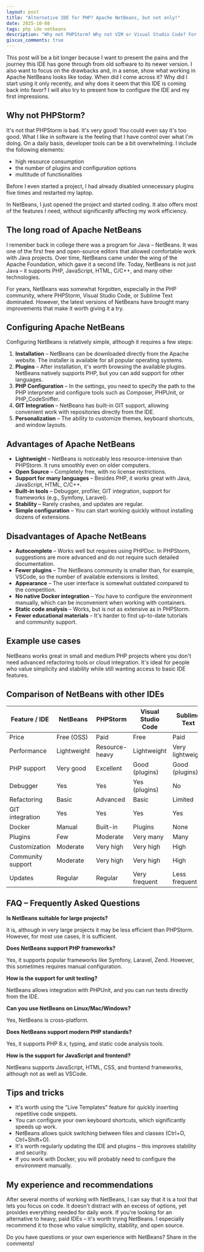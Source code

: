 ```yaml
---
layout: post
title: "Alternative IDE for PHP? Apache NetBeans, but not only!"
date: 2025-10-08
tags: php ide netbeans
description: "Why not PHPStorm? Why not VIM or Visual Studio Code? For some time, I have been looking for a tool that is not overloaded with features, yet useful and powerful enough to make everyday work easier."
giscus_comments: true
---
```


This post will be a bit longer because I want to present the pains and the journey this IDE has gone through from old software to its newer version. I also want to focus on the drawbacks and, in a sense, show what working in Apache NetBeans looks like today. When did I come across it? Why did I start using it only recently, and why does it seem that this IDE is coming back into favor? I will also try to present how to configure the IDE and my first impressions.

## Why not PHPStorm?

It's not that PHPStorm is bad. It's very good! You could even say it's too good. What I like in software is the feeling that I have control over what I'm doing. On a daily basis, developer tools can be a bit overwhelming. I include the following elements:

- high resource consumption
- the number of plugins and configuration options
- multitude of functionalities

Before I even started a project, I had already disabled unnecessary plugins five times and restarted my laptop.

In NetBeans, I just opened the project and started coding. It also offers most of the features I need, without significantly affecting my work efficiency.

## The long road of Apache NetBeans

I remember back in college there was a program for Java – NetBeans. It was one of the first free and open-source editors that allowed comfortable work with Java projects. Over time, NetBeans came under the wing of the Apache Foundation, which gave it a second life. Today, NetBeans is not just Java – it supports PHP, JavaScript, HTML, C/C++, and many other technologies.

For years, NetBeans was somewhat forgotten, especially in the PHP community, where PHPStorm, Visual Studio Code, or Sublime Text dominated. However, the latest versions of NetBeans have brought many improvements that make it worth giving it a try.

## Configuring Apache NetBeans

Configuring NetBeans is relatively simple, although it requires a few steps:

1. **Installation** – NetBeans can be downloaded directly from the Apache website. The installer is available for all popular operating systems.
2. **Plugins** – After installation, it's worth browsing the available plugins. NetBeans natively supports PHP, but you can add support for other languages.
3. **PHP Configuration** – In the settings, you need to specify the path to the PHP interpreter and configure tools such as Composer, PHPUnit, or PHP_CodeSniffer.
4. **GIT Integration** – NetBeans has built-in GIT support, allowing convenient work with repositories directly from the IDE.
5. **Personalization** – The ability to customize themes, keyboard shortcuts, and window layouts.

## Advantages of Apache NetBeans

- **Lightweight** – NetBeans is noticeably less resource-intensive than PHPStorm. It runs smoothly even on older computers.
- **Open Source** – Completely free, with no license restrictions.
- **Support for many languages** – Besides PHP, it works great with Java, JavaScript, HTML, C/C++.
- **Built-in tools** – Debugger, profiler, GIT integration, support for frameworks (e.g., Symfony, Laravel).
- **Stability** – Rarely crashes, and updates are regular.
- **Simple configuration** – You can start working quickly without installing dozens of extensions.

## Disadvantages of Apache NetBeans

- **Autocomplete** – Works well but requires using PHPDoc. In PHPStorm, suggestions are more advanced and do not require such detailed documentation.
- **Fewer plugins** – The NetBeans community is smaller than, for example, VSCode, so the number of available extensions is limited.
- **Appearance** – The user interface is somewhat outdated compared to the competition.
- **No native Docker integration** – You have to configure the environment manually, which can be inconvenient when working with containers.
- **Static code analysis** – Works, but is not as extensive as in PHPStorm.
- **Fewer educational materials** – It's harder to find up-to-date tutorials and community support.

## Example use cases

NetBeans works great in small and medium PHP projects where you don't need advanced refactoring tools or cloud integration. It's ideal for people who value simplicity and stability while still wanting access to basic IDE features.

## Comparison of NetBeans with other IDEs

| Feature / IDE     | NetBeans    | PHPStorm       | Visual Studio Code | Sublime Text     |
| ----------------- | ----------- | -------------- | ------------------ | ---------------- |
| Price             | Free (OSS)  | Paid           | Free               | Paid             |
| Performance       | Lightweight | Resource-heavy | Lightweight        | Very lightweight |
| PHP support       | Very good   | Excellent      | Good (plugins)     | Good (plugins)   |
| Debugger          | Yes         | Yes            | Yes (plugins)      | No               |
| Refactoring       | Basic       | Advanced       | Basic              | Limited          |
| GIT integration   | Yes         | Yes            | Yes                | Yes              |
| Docker            | Manual      | Built-in       | Plugins            | None             |
| Plugins           | Few         | Moderate       | Very many          | Many             |
| Customization     | Moderate    | Very high      | Very high          | High             |
| Community support | Moderate    | Very high      | Very high          | High             |
| Updates           | Regular     | Regular        | Very frequent      | Less frequent    |

## FAQ – Frequently Asked Questions

**Is NetBeans suitable for large projects?**

It is, although in very large projects it may be less efficient than PHPStorm. However, for most use cases, it is sufficient.

**Does NetBeans support PHP frameworks?**

Yes, it supports popular frameworks like Symfony, Laravel, Zend. However, this sometimes requires manual configuration.

**How is the support for unit testing?**

NetBeans allows integration with PHPUnit, and you can run tests directly from the IDE.

**Can you use NetBeans on Linux/Mac/Windows?**

Yes, NetBeans is cross-platform.

**Does NetBeans support modern PHP standards?**

Yes, it supports PHP 8.x, typing, and static code analysis tools.

**How is the support for JavaScript and frontend?**

NetBeans supports JavaScript, HTML, CSS, and frontend frameworks, although not as well as VSCode.

## Tips and tricks

- It's worth using the "Live Templates" feature for quickly inserting repetitive code snippets.
- You can configure your own keyboard shortcuts, which significantly speeds up work.
- NetBeans allows quick switching between files and classes (Ctrl+O, Ctrl+Shift+O).
- It's worth regularly updating the IDE and plugins – this improves stability and security.
- If you work with Docker, you will probably need to configure the environment manually.

## My experience and recommendations

After several months of working with NetBeans, I can say that it is a tool that lets you focus on code. It doesn't distract with an excess of options, yet provides everything needed for daily work. If you're looking for an alternative to heavy, paid IDEs – it's worth trying NetBeans. I especially recommend it to those who value simplicity, stability, and open source.

Do you have questions or your own experience with NetBeans? Share in the comments!
